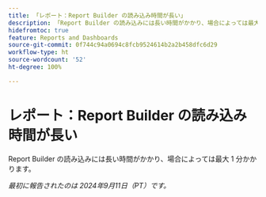 ```yaml
---
title: 「レポート：Report Builder の読み込み時間が長い」
description: 「Report Builder の読み込みには長い時間がかかり、場合によっては最大 1 分かかります。」
hidefromtoc: true
feature: Reports and Dashboards
source-git-commit: 0f744c94a0694c8fcb9524614b2a2b458dfc6d29
workflow-type: ht
source-wordcount: '52'
ht-degree: 100%

---
```



# レポート：Report Builder の読み込み時間が長い

Report Builder の読み込みには長い時間がかかり、場合によっては最大 1 分かかります。

_最初に報告されたのは 2024年9月11日（PT）です。_

